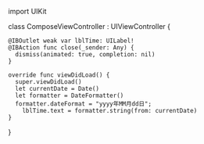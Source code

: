 import UIKit

class ComposeViewController : UIViewController {

    @IBOutlet weak var lblTime: UILabel!
    @IBAction func close(_sender: Any) {
      dismiss(animated: true, completion: nil)
    }
    
    override func viewDidLoad() {
      super.viewDidLoad()
      let currentDate = Date()
      let formatter = DateFormatter()
      formatter.dateFormat = "yyyy年MM月dd日";
        lblTime.text = formatter.string(from: currentDate)
    }
}
